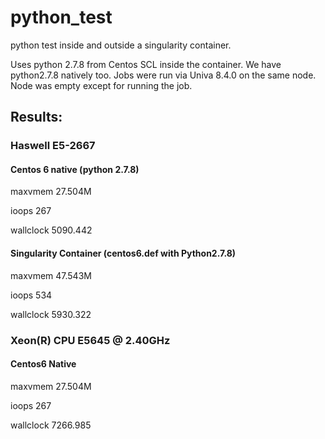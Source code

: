 # python_test
python test inside and outside a singularity container.

Uses python 2.7.8 from Centos SCL inside the container. We have python2.7.8 natively too.
Jobs were run via Univa 8.4.0 on the same node. Node was empty except for running the job.

## Results:

### Haswell E5-2667

#### Centos 6 native (python 2.7.8)

maxvmem      27.504M

ioops        267                 

wallclock    5090.442     

#### Singularity Container (centos6.def with Python2.7.8)

maxvmem      47.543M

ioops        534                 

wallclock    5930.322     


### Xeon(R) CPU           E5645  @ 2.40GHz

#### Centos6 Native 
maxvmem      27.504M

ioops        267                 

wallclock    7266.985     

